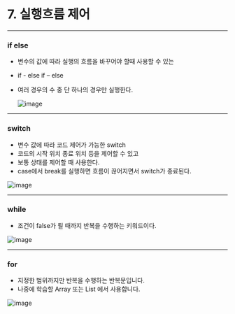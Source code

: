 # 7. 실행흐름 제어
---
### if else
* 변수의 값에 따라 실행의 흐름을 바꾸어야 할때 사용할 수 있는
* if - else if – else
* 여러 경우의 수 중 단 하나의 경우만 실행한다.

   ![image](https://github.com/user-attachments/assets/2c609020-1456-442c-8ed9-2fa3f6623393)
---
### switch
* 변수 값에 따라 코드 제어가 가능한 switch
* 코드의 시작 위치 종료 위치 등을 제어할 수 있고
* 보통 상태를 제어할 때 사용한다.
* case에서 break를 실행하면 흐름이 끊어지면서 switch가 종료된다.
    

![image](https://github.com/user-attachments/assets/af04bdd8-029f-4f7a-beed-6c0339ecc264)

---
### while 
* 조건이 false가 될 때까지 반복을 수행하는 키워드이다.

![image](https://github.com/user-attachments/assets/ebf649d6-2b0c-4fb6-beb9-838be8c95599)

---
### for
* 지정한 범위까지만 반복을 수행하는 반복문입니다.
* 나중에 학습할 Array 또는 List 에서 사용합니다.

![image](https://github.com/user-attachments/assets/a50be49d-73c7-48ad-ba86-427944612a16)

  
